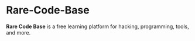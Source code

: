 # Rare-Code-Base

**Rare Code Base** is a free learning platform for hacking, programming, tools, and more.
